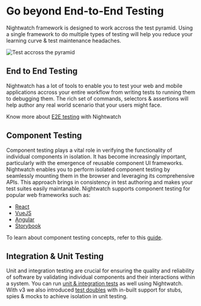 # Go beyond End-to-End Testing
Nightwatch framework is designed to work accross the test pyramid. Using a single framework to do multiple types of testing will help you reduce your learning curve & test maintenance headaches. 

![Test accross the pyramid][image-1]

## End to End Testing
Nightwatch has a lot of tools to enable you to test your web and mobile applications accross your entire workflow from writing tests to running them to debugging them. The rich set of commands, selectors & assertions will help author any real world scenario that your users might face.
<br>

Know more about [E2E testing][9] with Nightwatch

## Component Testing

Component testing plays a vital role in verifying the functionality of individual components in isolation. It has become increasingly important, particularly with the emergence of reusable component UI frameworks. Nightwatch enables you to perform isolated component testing by seamlessly mounting them in the browser and leveraging its comprehensive APIs. This approach brings in consistency in test authoring and makes your test suites easily maintanable. Nightwatch supports component testing for popular web frameworks such as:

- [React][2]
- [VueJS][3]
- [Angular][4]
- [Storybook][5]

To learn about component testing concepts, refer to this [guide][6].

## Integration &amp; Unit Testing

Unit and integration testing are crucial for ensuring the quality and reliability of software by validating individual components and their interactions within a system. You can run [unit & integration tests][7] as well using Nightwatch. With v3 we also introduced [test doubles][8] with in-built support for stubs, spies & mocks to achieve isolation in unit testing.

<br>
<br>
<br>
<br>

[1]:    /guide/writing-tests/nightwatch-inspector.html
[2]:    /guide/component-testing/testing-react-components.html
[3]:    /guide/component-testing/vite-plugin.html
[4]:    /guide/component-testing/testing-angular-components.html
[5]:    /guide/component-testing/storybook-component-testing.html
[6]:    /guide/component-testing/introduction.html
[7]:    /guide/writing-tests/write-nodejs-unit-integration-tests.html
[8]:    /guide/writing-tests/test-doubles.html
[9]:    /about/highlights/developer-experience.html

[image-1]:  https://github.com/nightwatchjs/nightwatch-storybook-plugin/assets/1677755/71a1d916-43d1-410d-8ca2-723fd844097d


